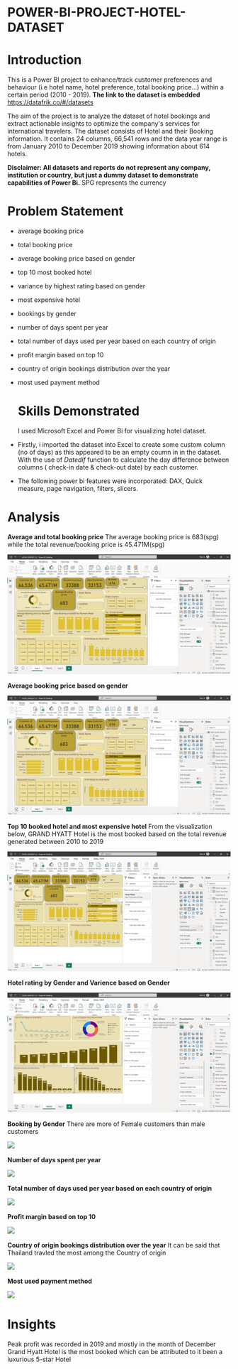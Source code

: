 # POWER-BI-PROJECT-HOTEL-DATASET

# Introduction
This is a Power BI project to enhance/track customer preferences and behaviour (i.e hotel name, hotel preference, total booking price...) within a certain period (2010 - 2019). **The link to the dataset is embedded** https://datafrik.co/#/datasets

The aim of the project is to analyze the dataset of hotel bookings and extract actionable insights to optimize the company's services for international travelers. The dataset consists of Hotel and their Booking information. It contains 24 columns, 66,541 rows and the data year range is from January 2010 to December 2019 showing information about 614 hotels.

**Disclaimer: All datasets and reports do not represent any company, institution or country, but just a dummy dataset to demonstrate capabilities of Power Bi.**
SPG represents the currency

# Problem Statement
- average booking price
- total booking price
- average booking price based on gender
- top 10 most booked hotel
- variance by highest rating based on gender
- most expensive hotel
- bookings by gender
- number of days spent per year
- total number of days used per year based on each country of origin
- profit margin based on top 10
- country of origin bookings distribution over the year
- most used payment method

  # Skills Demonstrated
  I used Microsoft Excel and Power Bi for visualizing hotel dataset.
- Firstly, i imported the dataset into Excel to create some custom column (no of days) as this appeared to be an empty coumn in in the dataset.
  With the use of *Datedif* function to calculate the day difference between columns ( check-in date & check-out date) by each customer.
-  The following power bi features were incorporated: DAX, Quick measure, page navigation, filters, slicers.

# Analysis
**Average and total booking price**
The average booking price is 683(spg) while the total revenue/booking price is 45.471M(spg)

![](AVG_TOTAL_BOOKING_PRICE.png)

**Average booking price based on gender**

![](AVG_TOTAL_BOOKING_PRICE.png)

**Top 10 booked hotel and most expensive hotel**
From the visualization below, GRAND HYATT Hotel is the most booked based on the total revenue generated between 2010 to 2019

![](TOP_10_BOOKED_HOTEL.png)

**Hotel rating by Gender and Varience based on Gender**

![](RATING_GENDER.png)

**Booking by Gender**
There are more of Female customers than male customers

![](BOOKING_GENDER2)

**Number of days spent per year**

![](NUMBER_OF_DAYS_PERYEAR6)

**Total number of days used per year based on each country of origin**

![](NUMBER_OF_DAYS_PERYEAR6)

**Profit margin based on top 10**

![](PROFIT_MARGIN_HOTEL)

**Country of origin bookings distribution over the year**
It can be said that Thailand travled the most among the Country of origin

![](COUNTRY_ORIGIN_DISTRI1)

**Most used payment method**

![](USED_PYT_METHOD4)

# Insights
Peak profit was recorded in 2019 and mostly in the month of December
Grand Hyatt Hotel is the most booked which can be attributed to it been a luxurious 5-star Hotel









